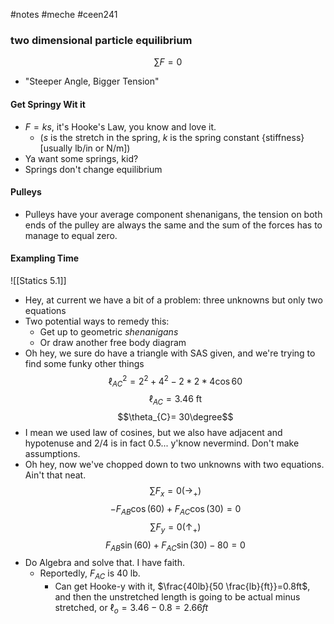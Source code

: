 #notes #meche  #ceen241

### two dimensional particle equilibrium
$$\sum\limits F=0$$
- "Steeper Angle, Bigger Tension"

#### Get Springy Wit it
- $F=ks$, it's Hooke's Law, you know and love it.
	- ($s$ is the stretch in the spring, $k$ is the spring constant {stiffness} \[usually lb/in or N/m])
- Ya want some springs, kid?
- Springs don't change equilibrium

#### Pulleys
- Pulleys have your average component shenanigans, the tension on both ends of the pulley are always the same and the sum of the forces has to manage to equal zero.

#### Exampling Time
![[Statics 5.1]]
- Hey, at current we have a bit of a problem: three unknowns but only two equations
- Two potential ways to remedy this:
	- Get up to geometric *shenanigans*
	- Or draw another free body diagram
- Oh hey, we sure do have a triangle with SAS given, and we're trying to find some funky other things
$$\ell_{AC}^{2}= 2^{2}+4^{2}-2*2*4\cos60$$
$$\ell_{AC}= 3.46\text{ ft}$$
$$\theta_{C}= 30\degree$$
- I mean we used law of cosines, but we also have adjacent and hypotenuse and 2/4 is in fact 0.5... y'know nevermind. Don't make assumptions.
- Oh hey, now we've chopped down to two unknowns with two equations. Ain't that neat.
$$\sum\limits F_{x}=0 ( \to_{+})$$
$$-F_{AB}\cos(60)+F_{AC}\cos(30)=0$$
$$\sum\limits F_{y}= 0 ( \uparrow_{+})$$
$$F_{AB}\sin(60)+F_{AC}\sin(30)-80=0$$
- Do Algebra and solve that. I have faith.
	- Reportedly, $F_{AC}$ is 40 lb. 
		- Can get Hooke-y with it, $\frac{40lb}{50 \frac{lb}{ft}}=0.8ft$, and then the unstretched length is going to be actual minus stretched, or $\ell_{o}=3.46-0.8=2.66ft$ 